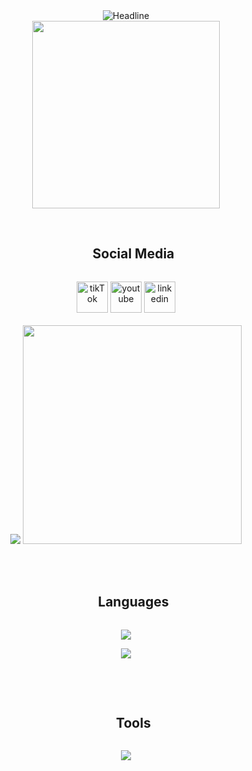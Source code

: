 
<div align="center">
    <img src="https://readme-typing-svg.herokuapp.com?color=%4460f3&size=32&center=true&vCenter=true&width=600&height=50&lines=Hi+%F0%9F%91%8B+I'm+Dilshan+Dinuja;"
        alt="Headline" />
    <br/>
    <div>
        <img src="mtt2.png" width="300px">
    </div>
    <br/>
    <div id="user-content-toc">
        <ul>
            <summary><h2 style="display: inline-block">Social Media</h2></summary>
        </ul>
        <a href="https://www.tiktok.com/@sl_code_hub?_t=8lB3USQZmPh&_r=1">
            <img src="https://cdn-icons-png.flaticon.com/128/15713/15713399.png" alt="tikTok" width="50"></a>
        <a href="https://youtube.com/@sL_Code_HuB?si=c6Gt4TW4xBhjLSdz">
            <img src="https://cdn-icons-png.flaticon.com/128/3938/3938037.png" alt="youtube" width="50"></a>
        <a href="https://www.linkedin.com/in/dilshan615/">
            <img src="https://cdn-icons-png.flaticon.com/128/3536/3536505.png" alt="linkedin" width="50">
        </a>
    </div>
    <br />
    <div>
        <td>
            <img
                src="https://github-readme-stats.anuraghazra1.vercel.app/api/top-langs/?username=dilshan615&theme=dark&hide_border=false&no-bg=true&no-frame=true&langs_count=10">
            <img src="https://github.com/7oSkaaa/7oSkaaa/blob/main/Images/Right_Side.gif?raw=true" width=350px>
        </td>
    </div>
    <br />
    <br />
    <div id="user-content-toc">
        <ul>
            <summary>
                <h2 style="display: inline-block">Languages</h2>
            </summary>
        </ul>
    </div>
    <p>
        <a href="https://skillicons.dev">
            <img src="https://skillicons.dev/icons?i=html,css,js,bootstrap,tailwind,react&perline=14" />
        </a>
    </p>
    <p>
        <img src="https://skillicons.dev/icons?i=php,py,java&perline=14" />
        </a>
    </p>
    <br /><br />
    <div id="user-content-toc">
        <ul>
            <summary>
                <h2 style="display: inline-block">Tools</h2>
            </summary>
        </ul>
    </div>
    <p>
        <img src="https://skillicons.dev/icons?i=mysql,github,vscode,blender,git,windows,kali&perline=14" />
        </a>
    </p>
</div>
